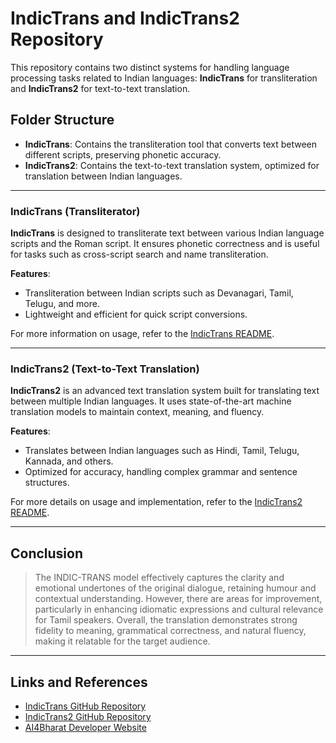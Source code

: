 # IndicTrans and IndicTrans2 Repository

This repository contains two distinct systems for handling language processing tasks related to Indian languages: **IndicTrans** for transliteration and **IndicTrans2** for text-to-text translation.

## Folder Structure

- **IndicTrans**: Contains the transliteration tool that converts text between different scripts, preserving phonetic accuracy.
- **IndicTrans2**: Contains the text-to-text translation system, optimized for translation between Indian languages.

---

### IndicTrans (Transliterator)

**IndicTrans** is designed to transliterate text between various Indian language scripts and the Roman script. It ensures phonetic correctness and is useful for tasks such as cross-script search and name transliteration.

**Features**:
- Transliteration between Indian scripts such as Devanagari, Tamil, Telugu, and more.
- Lightweight and efficient for quick script conversions.

For more information on usage, refer to the [IndicTrans README](indic_trans/README.md).

---

### IndicTrans2 (Text-to-Text Translation)

**IndicTrans2** is an advanced text translation system built for translating text between multiple Indian languages. It uses state-of-the-art machine translation models to maintain context, meaning, and fluency.

**Features**:
- Translates between Indian languages such as Hindi, Tamil, Telugu, Kannada, and others.
- Optimized for accuracy, handling complex grammar and sentence structures.

For more details on usage and implementation, refer to the [IndicTrans2 README](indic_trans2/README.md).

---

## Conclusion

  > The INDIC-TRANS model effectively captures the clarity and emotional undertones of the original dialogue, retaining humour and contextual understanding. However, there are areas for improvement, particularly in enhancing idiomatic expressions and cultural relevance for Tamil speakers. Overall, the translation demonstrates strong fidelity to meaning, grammatical correctness, and natural fluency, making it relatable for the target audience.

---
## Links and References
- [IndicTrans GitHub Repository](https://github.com/AI4Bharat/indicTrans)
- [IndicTrans2 GitHub Repository](https://github.com/AI4Bharat/IndicTrans2)
- [AI4Bharat Developer Website](https://ai4bharat.iitm.ac.in/)

